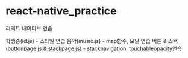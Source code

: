 # react-native_practice

리액트 네이티브 연습

학생증(id.js) - 스타일 연습
음악(music.js) - map함수, 모달 연습
버튼 & 스택(buttonpage.js & stackpage.js) - stacknavigation, touchableopacity연습
